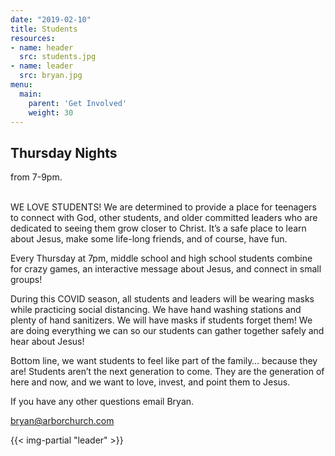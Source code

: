 ```yaml
---
date: "2019-02-10"
title: Students
resources:
- name: header
  src: students.jpg
- name: leader
  src: bryan.jpg
menu:
  main:
    parent: 'Get Involved'
    weight: 30
---
```


<h2 class="tight-header">Thursday Nights</h2> from 7-9pm.

<br>
<br>

WE LOVE STUDENTS! We are determined to provide a place for teenagers to connect with God, other students, and older committed leaders who are dedicated to seeing them grow closer to Christ. It’s a safe place to learn about Jesus, make some life-long friends, and of course, have fun.

Every Thursday at 7pm, middle school and high school students combine for crazy games, an interactive message about Jesus, and connect in small groups!  

During this COVID season, all students and leaders will be wearing masks while practicing social distancing. We have hand washing stations and plenty of hand sanitizers. We will have masks if students forget them! We are doing everything we can so our students can gather together safely and hear about Jesus!

Bottom line, we want students to feel like part of the family… because they are! Students aren’t the next generation to come. They are the generation of here and now, and we want to love, invest, and point them to Jesus.

If you have any other questions email Bryan.


<bryan@arborchurch.com>

{{< img-partial "leader" >}}

